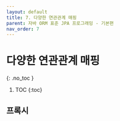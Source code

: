 ```yaml
---
layout: default
title: 7. 다양한 연관관계 매핑
parent: 자바 ORM 표준 JPA 프로그래밍 - 기본편
nav_order: 7
---
```


# 다양한 연관관계 매핑
{: .no_toc }

1. TOC
{:toc}

## 프록시